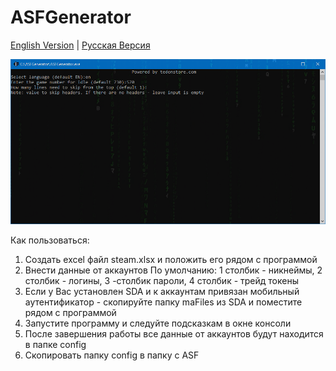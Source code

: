# ASFGenerator
[English Version](README.en.md) | [Русская Версия](README.md)

![Icon](https://github.com/Riddler2077/ASFGenerator/blob/master/Logo.png?raw=true)

Как пользоваться:

1. Создать excel файл steam.xlsx и положить его рядом с программой
2. Внести данные от аккаунтов
   По умолчанию: 1 столбик - никнеймы, 2 столбик - логины, 3 -столбик пароли, 4 столбик - трейд токены
3. Если у Вас установлен SDA и к аккаунтам привязан мобильный аутентификатор - скопируйте папку maFiles из SDA и поместите рядом с программой
4. Запустите программу и следуйте подсказкам в окне консоли
5. После завершения работы все данные от аккаунтов будут находится в папке config
6. Скопировать папку config в папку с ASF
